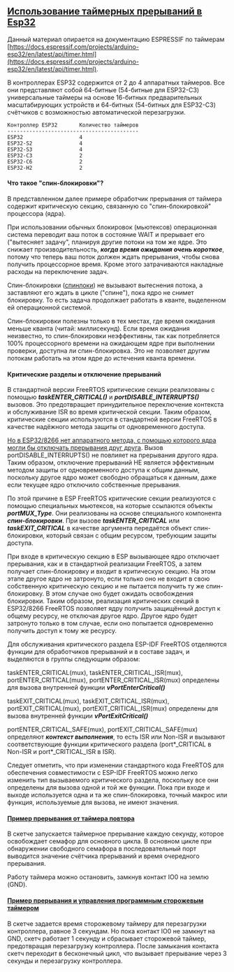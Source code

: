 ## [Использование таймерных прерываний в Esp32](#)

Данный материал опирается на документацию ESPRESSIF по таймерам [https://docs.espressif.com/projects/arduino-esp32/en/latest/api/timer.html](https://docs.espressif.com/projects/arduino-esp32/en/latest/api/timer.html).

В контроллерах ESP32 содержится от 2 до 4 аппаратных таймеров. Все они представляют собой 64-битные (54-битные для ESP32-C3) универсальные таймеры на основе 16-битных предварительных масштабирующих устройств и 64-битных (54-битных для ESP32-C3) счётчиков с возможностью автоматической перезагрузки.

```
Контроллер ESP32       Количество таймеров
------------------------------------------
ESP32                  4
ESP32-S2               4
ESP32-S3               4
ESP32-C3               2
ESP32-C6               2
ESP32-H2               2
```

#### Что такое "спин-блокировки"?

В представленном далее примере обработчик прерывания от таймера содержит критическую секцию, связанную со "спин-блокировкой" процессора (ядра). 

При использовании обычных блокировок (мьютексов) операционная система переводит ваш поток в состояние WAIT и прерывает его ("вытесняет задачу", планируя другие потоки на том же ядре. Это снижает производительность, ***когда время ожидания очень короткое***, потому что теперь ваш поток должен ждать прерывания, чтобы снова получить процессорное время. Кроме этого затрачиваются накладные расходы на переключение задач.

Спин-блокировки ([спинлоки](https://ru.wikipedia.org/wiki/Спин-блокировка)) не вызывают вытеснения потока, а заставляют его ждать в цикле ("спине"), пока ядро не снимет блокировку. То есть задача продолжает работать в кванте, выделенном ей операционной системой. 

Cпин-блокировки полезны только в тех местах, где время ожидания меньше кванта (читай: миллисекунд). Если время ожидания неизвестно, то спин-блокировки неэффективны, так как потребляется 100% процессорного времени на ожидающем ядре при выполнении проверки, доступна ли спин-блокировка. Это не позволяет другим потокам работать на этом ядре до истечения кванта времени. 

#### Критические разделы и отключение прерываний

В стандартной версии FreeRTOS критические секции реализованы с помощью ***taskENTER_CRITICAL()*** и ***portDISABLE_INTERRUPTS()*** вызовов. Это предотвращает принудительное переключение контекста и обслуживание ISR во время критической секции. Таким образом, критические секции используются в стандартной версии FreeRTOS в качестве надёжного метода защиты от одновременного доступа.

[Но в ESP32/8266 нет аппаратного метода, с помощью которого ядра могли бы отключать прерывания друг друга](https://docs.espressif.com/projects/esp-idf/en/v4.3.1/esp32/api-guides/freertos-smp.html). Вызов portDISABLE_INTERRUPTS() не повлияет на прерывания другого ядра. Таким образом, отключение прерываний НЕ является эффективным методом защиты от одновременного доступа к общим данным, поскольку другое ядро может свободно обращаться к данным, даже если текущее ядро отключило собственные прерывания.

По этой причине в ESP FreeRTOS критические секции реализуются с помощью специальных мьютексов, на которые ссылаются объекты ***portMUX_Type***. Они реализованы на основе специального компонента ***спин-блокировки***. При вызове ***taskENTER_CRITICAL*** или ***taskEXIT_CRITICAL*** в качестве аргумента передаётся объект спин-блокировки, который связан с общим ресурсом, требующим защиты доступа. 

При входе в критическую секцию в ESP вызывающее ядро отключает прерывания, как и в стандартной реализации FreeRTOS, а затем получает спин-блокировку и входит в критическую секцию. На этом этапе другое ядро не затронуто, если только оно не входит в свою собственную критическую секцию и не пытается получить ту же спин-блокировку. В этом случае оно будет ожидать освобождения блокировки. Таким образом, реализация критических секций в ESP32/8266 FreeRTOS позволяет ядру получить защищённый доступ к общему ресурсу, не отключая другое ядро. Другое ядро будет затронуто только в том случае, если оно попытается одновременно получить доступ к тому же ресурсу.

Для обслуживания критического раздела ESP-IDF FreeRTOS отделяются функции для обработчиков прерываний и в составе задач, и выделяются в группы следующим образом: 

taskENTER_CRITICAL(mux), taskENTER_CRITICAL_ISR(mux), portENTER_CRITICAL(mux), portENTER_CRITICAL_ISR(mux) определены для вызова внутренней функции ***vPortEnterCritical()***

taskEXIT_CRITICAL(mux), taskEXIT_CRITICAL_ISR(mux), portEXIT_CRITICAL(mux), portEXIT_CRITICAL_ISR(mux) определены для вызова внутренней функции ***vPortExitCritical()***

portENTER_CRITICAL_SAFE(mux), portEXIT_CRITICAL_SAFE(mux) определяют ***контекст выполнения***, то есть ISR или Non-ISR и вызывают соответствующие функции критического раздела (port*_CRITICAL в Non-ISR и port*_CRITICAL_ISR в ISR).

Следует отметить, что при изменении стандартного кода FreeRTOS для обеспечения совместимости с ESP-IDF FreeRTOS можно легко изменить тип вызываемого критического раздела, поскольку все они определены для вызова одной и той же функции. Пока при входе и выходе используется одна и та же спин-блокировка, точный макрос или функция, используемые для вызова, не имеют значения.

#### [Пример прерывания от таймера повтора](RepeatTimer/RepeatTimer.ino)

В скетче запускается таймерное прерывание каждую секунду, которое освобождает семафор для основного цикла. В основном цикле при обнаружении свободного семафора в последовательный порт выводится значение счётчика прерываний и время очередного прерывания. 

Работу таймера можно остановить, замкнув контакт IO0 на землю (GND).

#### [Пример прерывания и управления программным сторожевым таймером](WatchdogTimer/WatchdogTimer.ino)

В скетче задается время сторожевому таймеру для перезагрузки контроллера, равное 3 секундам. Но пока контакт IO0 не замкнут на GND, скетч работает 1 секунду и сбрасывает сторожевой таймер, предотвращая перезагрузку контроллера. После замыкания контакта скетч переходит в бесконечный цикл, что вызывает прерывание через 3 секунды и перезагрузку контроллера.


